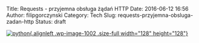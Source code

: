 Title: Requests - przyjemna obsługa żądań HTTP
Date: 2016-06-12 16:56
Author: filipgorczynski
Category: Tech
Slug: requests-przyjemna-obsluga-zadan-http
Status: draft

[![python](https://filipgorczynski.files.wordpress.com/2015/04/python1.png){.alignleft .wp-image-1002 .size-full width="128" height="128"}](https://filipgorczynski.files.wordpress.com/2015/04/python1.png)
